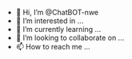 - 👋 Hi, I’m @ChatBOT-nwe
- 👀 I’m interested in ...
- 🌱 I’m currently learning ...
- 💞️ I’m looking to collaborate on ...
- 📫 How to reach me ...

<!---
ChatBOT-nwe/ChatBOT-nwe is a ✨ special ✨ repository because its `README.md` (this file) appears on your GitHub profile.
You can click the Preview link to take a look at your changes.
--->
